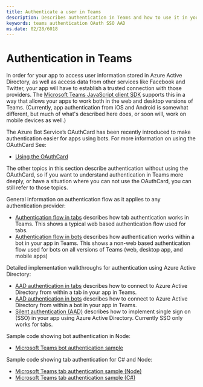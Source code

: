 ```yaml
---
title: Authenticate a user in Teams
description: Describes authentication in Teams and how to use it in your apps
keywords: teams authentication OAuth SSO AAD
ms.date: 02/28/6018
---
```

# Authentication in Teams

In order for your app to access user information stored in Azure Active Directory, as well as access data from other services like Facebook and Twitter, your app will have to establish a trusted connection with those providers. The [Microsoft Teams JavaScript client SDK](https://docs.microsoft.com/en-us/javascript/api/overview/msteams-client) supports this in a way that allows your apps to work both in the web and desktop versions of Teams. (Currently, app authentication from iOS and Android is somewhat different, but much of what's described here does, or soon will, work on mobile devices as well.)

The Azure Bot Service’s OAuthCard has been recently introduced to make authentication easier for apps using bots. For more information on using the OAuthCard See:

* [Using the OAuthCard](~/concepts/authentication/auth-oauth-card)

The other topics in this section describe authentication without using the OAuthCard, so if you want to understand authentication in Teams more deeply, or have a situation where you can not use the OAuthCard, you can still refer to those topics.

General information on authentication flow as it applies to any authentication provider:

* [Authentication flow in tabs](~/concepts/authentication/auth-flow-tab) describes how tab authentication works in Teams. This shows a typical web based authentication flow used for tabs.
* [Authentication flow in bots](~/concepts/authentication/auth-flow-bot) describes how authentication works within a bot in your app in Teams. This shows a non-web based authentication flow used for bots on all versions of Teams (web, desktop app, and mobile apps)

Detailed implementation walkthroughs for authentication using Azure Active Directory:

* [AAD authentication in tabs](~/concepts/authentication/auth-tab-AAD) describes how to connect to Azure Active Directory from within a tab in your app in Teams.
* [AAD authentication in bots](~/concepts/authentication/auth-bot-AAD) describes how to connect to Azure Active Directory from within a bot in your app in Teams.
* [Silent authentication (AAD)](~/concepts/authentication/auth-silent-AAD) describes how to implement single sign on (SSO) in your app using Azure Active Directory. Currently SSO only works for tabs.

Sample code showing bot authentication in Node:

* [Microsoft Teams bot authentication sample](https://github.com/OfficeDev/microsoft-teams-sample-auth-node)

Sample code showing tab authentication for C# and Node:

* [Microsoft Teams tab authentication sample (Node)](https://github.com/OfficeDev/microsoft-teams-sample-complete-node)
* [Microsoft Teams tab authentication sample (C#)](https://github.com/OfficeDev/microsoft-teams-sample-complete-csharp)
